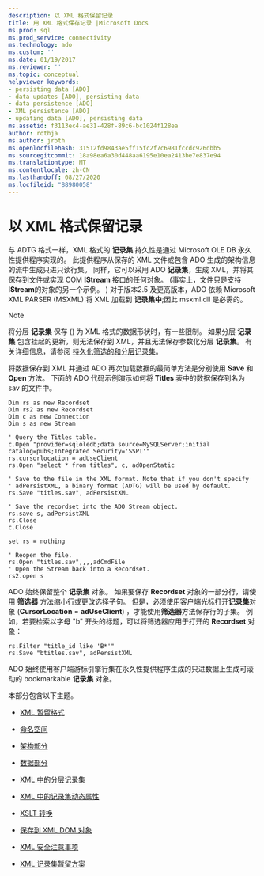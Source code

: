 ```yaml
---
description: 以 XML 格式保留记录
title: 用 XML 格式保存记录 |Microsoft Docs
ms.prod: sql
ms.prod_service: connectivity
ms.technology: ado
ms.custom: ''
ms.date: 01/19/2017
ms.reviewer: ''
ms.topic: conceptual
helpviewer_keywords:
- persisting data [ADO]
- data updates [ADO], persisting data
- data persistence [ADO]
- XML persistence [ADO]
- updating data [ADO], persisting data
ms.assetid: f3113ec4-ae31-428f-89c6-bc1024f128ea
author: rothja
ms.author: jroth
ms.openlocfilehash: 31512fd9843ae5ff15fc2f7c6981fccdc926dbb5
ms.sourcegitcommit: 18a98ea6a30d448aa6195e10ea2413be7e837e94
ms.translationtype: MT
ms.contentlocale: zh-CN
ms.lasthandoff: 08/27/2020
ms.locfileid: "88980058"
---
```

# <a name="persisting-records-in-xml-format"></a>以 XML 格式保留记录
与 ADTG 格式一样，XML 格式的 **记录集** 持久性是通过 Microsoft OLE DB 永久性提供程序实现的。 此提供程序从保存的 XML 文件或包含 ADO 生成的架构信息的流中生成只进只读行集。 同样，它可以采用 ADO **记录集**，生成 XML，并将其保存到文件或实现 COM **IStream** 接口的任何对象。  (事实上，文件只是支持 **IStream**的对象的另一个示例。 ) 对于版本2.5 及更高版本，ADO 依赖 Microsoft XML PARSER (MSXML) 将 XML 加载到 **记录集中**;因此 msxml.dll 是必需的。  
  
> [!NOTE]
>  将分层 **记录集** 保存 () 为 XML 格式的数据形状时，有一些限制。 如果分层 **记录集** 包含挂起的更新，则无法保存到 XML，并且无法保存参数化分层 **记录集**。 有关详细信息，请参阅 [持久化筛选的和分层记录集](../../../ado/guide/data/persisting-filtered-and-hierarchical-recordsets.md)。  
  
 将数据保存到 XML 并通过 ADO 再次加载数据的最简单方法是分别使用 **Save** 和 **Open** 方法。 下面的 ADO 代码示例演示如何将 **Titles** 表中的数据保存到名为 sav 的文件中。  
  
```  
Dim rs as new Recordset  
Dim rs2 as new Recordset  
Dim c as new Connection  
Dim s as new Stream  
  
' Query the Titles table.  
c.Open "provider=sqloledb;data source=MySQLServer;initial catalog=pubs;Integrated Security='SSPI'"  
rs.cursorlocation = adUseClient  
rs.Open "select * from titles", c, adOpenStatic  
  
' Save to the file in the XML format. Note that if you don't specify   
' adPersistXML, a binary format (ADTG) will be used by default.  
rs.Save "titles.sav", adPersistXML  
  
' Save the recordset into the ADO Stream object.  
rs.save s, adPersistXML  
rs.Close  
c.Close  
  
set rs = nothing  
  
' Reopen the file.  
rs.Open "titles.sav",,,,adCmdFile  
' Open the Stream back into a Recordset.  
rs2.open s  
```  
  
 ADO 始终保留整个 **记录集** 对象。 如果要保存 **Recordset** 对象的一部分行，请使用 **筛选器** 方法缩小行或更改选择子句。 但是，必须使用客户端光标打开**记录集**对象 (**CursorLocation**  =  **adUseClient**) ，才能使用**筛选器**方法保存行的子集。 例如，若要检索以字母 "b" 开头的标题，可以将筛选器应用于打开的 **Recordset** 对象：  
  
```  
rs.Filter "title_id like 'B*'"  
rs.Save "btitles.sav", adPersistXML  
```  
  
 ADO 始终使用客户端游标引擎行集在永久性提供程序生成的只进数据上生成可滚动的 bookmarkable **记录集** 对象。  
  
 本部分包含以下主题。  
  
-   [XML 暂留格式](../../../ado/guide/data/xml-persistence-format.md)  
  
-   [命名空间](../../../ado/guide/data/namespaces.md)  
  
-   [架构部分](../../../ado/guide/data/schema-section.md)  
  
-   [数据部分](../../../ado/guide/data/data-section.md)  
  
-   [XML 中的分层记录集](../../../ado/guide/data/hierarchical-recordsets-in-xml.md)  
  
-   [XML 中的记录集动态属性](../../../ado/guide/data/recordset-dynamic-properties-in-xml.md)  
  
-   [XSLT 转换](../../../ado/guide/data/xslt-transformations.md)  
  
-   [保存到 XML DOM 对象](../../../ado/guide/data/saving-to-the-xml-dom-object.md)  
  
-   [XML 安全注意事项](../../../ado/guide/data/xml-security-considerations.md)  
  
-   [XML 记录集暂留方案](../../../ado/guide/data/xml-recordset-persistence-scenario.md)
